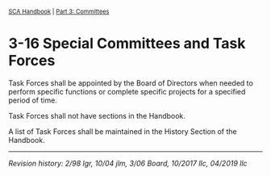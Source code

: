 <sup>[SCA Handbook](/sca-handbook/index.html) | [Part 3: Committees](../03_committees/index.html)</sup> 

# 3-16 Special Committees and Task Forces

Task Forces shall be appointed by the Board of Directors when needed to perform specific functions or complete specific projects for a specified period of time.

Task Forces shall not have sections in the Handbook.

A list of Task Forces shall be maintained in the History Section of the Handbook.

***

_Revision history: 2/98 lgr, 10/04 jlm, 3/06 Board, 10/2017 llc, 04/2019 llc_
